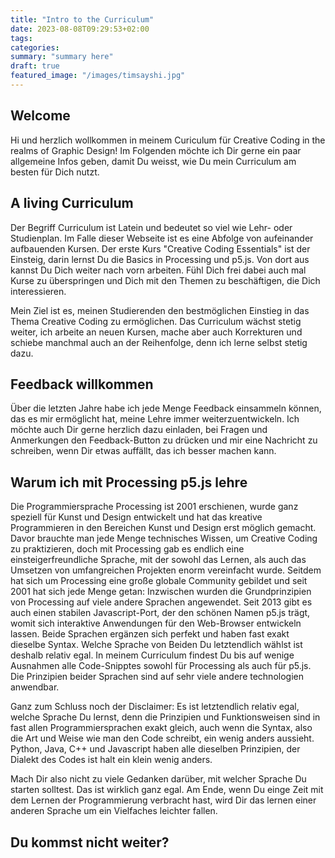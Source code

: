 ```yaml
---
title: "Intro to the Curriculum"
date: 2023-08-08T09:29:53+02:00
tags:
categories:
summary: "summary here"
draft: true
featured_image: "/images/timsayshi.jpg"
---
```


## Welcome
Hi und herzlich wollkommen in meinem Curiculum für Creative Coding in the realms of Graphic Design! Im Folgenden möchte ich Dir gerne ein paar allgemeine Infos geben, damit Du weisst, wie Du mein Curriculum am besten für Dich nutzt. 

## A living Curriculum
Der Begriff Curriculum ist Latein und bedeutet so viel wie Lehr- oder Studienplan. Im Falle dieser Webseite ist es eine Abfolge von aufeinander aufbauenden Kursen. Der erste Kurs "Creative Coding Essentials" ist der Einsteig, darin lernst Du die Basics in Processing und p5.js. Von dort aus kannst Du Dich weiter nach vorn arbeiten. Fühl Dich frei dabei auch mal Kurse zu überspringen und Dich mit den Themen zu beschäftigen, die Dich interessieren. 

Mein Ziel ist es, meinen Studierenden den bestmöglichen Einstieg in das Thema Creative Coding zu ermöglichen.
Das Curriculum wächst stetig weiter, ich arbeite an neuen Kursen, mache aber auch Korrekturen und schiebe manchmal auch an der Reihenfolge, denn ich lerne selbst stetig dazu. 

## Feedback willkommen
Über die letzten Jahre habe ich jede Menge Feedback einsammeln können, das es mir ermöglicht hat, meine Lehre immer weiterzuentwickeln. Ich möchte auch Dir gerne herzlich dazu einladen, bei Fragen und Anmerkungen den Feedback-Button zu drücken und mir eine Nachricht zu schreiben, wenn Dir etwas auffällt, das ich besser machen kann. 

## Warum ich mit Processing p5.js lehre
Die Programmiersprache Processing ist 2001 erschienen, wurde ganz speziell für Kunst und Design entwickelt und hat das kreative Programmieren in den Bereichen Kunst und Design erst möglich gemacht. Davor brauchte man jede Menge technisches Wissen, um Creative Coding zu praktizieren, doch mit Processing gab es endlich eine einsteigerfreundliche Sprache, mit der sowohl das Lernen, als auch das Umsetzen von umfangreichen Projekten enorm vereinfacht wurde. Seitdem hat sich um Processing eine große globale Community gebildet und seit 2001 hat sich jede Menge getan: Inzwischen wurden die Grundprinzipien von Processing auf viele andere Sprachen angewendet. Seit 2013 gibt es auch einen stabilen Javascript-Port, der den schönen Namen p5.js trägt, womit sich interaktive Anwendungen für den Web-Browser entwickeln lassen. Beide Sprachen ergänzen sich perfekt und haben fast exakt dieselbe Syntax. Welche Sprache von Beiden Du letztendlich wählst ist deshalb relativ egal. In meinem Curriculum findest Du bis auf wenige Ausnahmen alle Code-Snipptes sowohl für Processing als auch für p5.js. Die Prinzipien beider Sprachen sind auf sehr viele andere technologien anwendbar. 

Ganz zum Schluss noch der Disclaimer: Es ist letztendlich relativ egal, welche Sprache Du lernst, denn die Prinzipien und Funktionsweisen sind in fast allen Programmiersprachen exakt gleich, auch wenn die Syntax, also die Art und Weise wie man den Code schreibt, ein wenig anders aussieht. Python, Java, C++ und Javascript haben alle dieselben Prinzipien, der Dialekt des Codes ist halt ein klein wenig anders. 

Mach Dir also nicht zu viele Gedanken darüber, mit welcher Sprache Du starten solltest. Das ist wirklich ganz egal. Am Ende, wenn Du einge Zeit mit dem Lernen der Programmierung verbracht hast, wird Dir das lernen einer anderen Sprache um ein Vielfaches leichter fallen. 





## Du kommst nicht weiter? 





